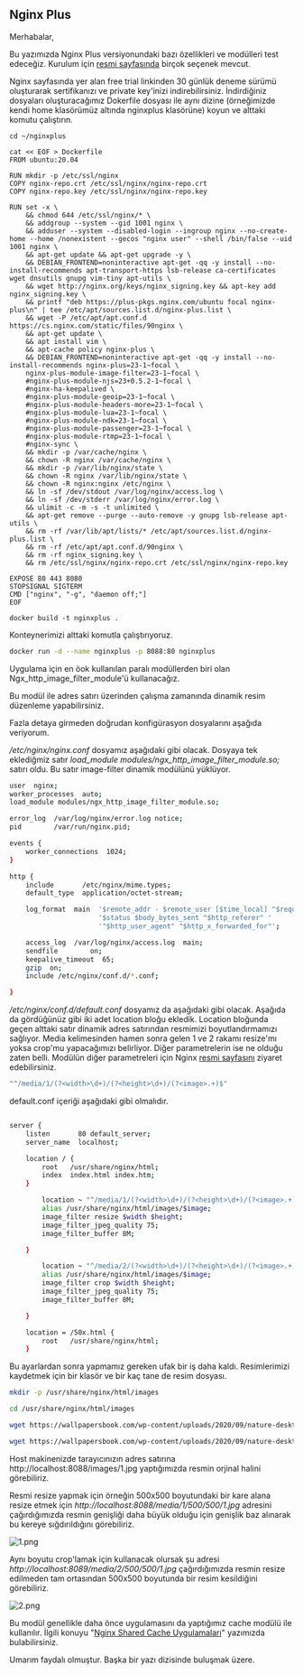 ## Nginx Plus

Merhabalar,

Bu yazımızda Nginx Plus versiyonundaki bazı özellikleri ve modülleri test edeceğiz. Kurulum için [resmi sayfasında](https://docs.nginx.com/nginx/admin-guide/installing-nginx/installing-nginx-plus/) birçok seçenek mevcut.


Nginx sayfasında yer alan free trial linkinden 30 günlük deneme sürümü oluşturarak sertifikanızı ve private key'inizi indirebilirsiniz. İndirdiğiniz dosyaları oluşturacağımız Dokerfile dosyası ile aynı dizine (örneğimizde kendi home klasörümüz altında nginxplus klasörüne) koyun ve alttaki komutu çalıştırın.


```shell
cd ~/nginxplus

cat << EOF > Dockerfile
FROM ubuntu:20.04

RUN mkdir -p /etc/ssl/nginx
COPY nginx-repo.crt /etc/ssl/nginx/nginx-repo.crt
COPY nginx-repo.key /etc/ssl/nginx/nginx-repo.key

RUN set -x \
    && chmod 644 /etc/ssl/nginx/* \
    && addgroup --system --gid 1001 nginx \
    && adduser --system --disabled-login --ingroup nginx --no-create-home --home /nonexistent --gecos "nginx user" --shell /bin/false --uid 1001 nginx \
    && apt-get update && apt-get upgrade -y \
    && DEBIAN_FRONTEND=noninteractive apt-get -qq -y install --no-install-recommends apt-transport-https lsb-release ca-certificates wget dnsutils gnupg vim-tiny apt-utils \
    && wget http://nginx.org/keys/nginx_signing.key && apt-key add nginx_signing.key \
    && printf "deb https://plus-pkgs.nginx.com/ubuntu focal nginx-plus\n" | tee /etc/apt/sources.list.d/nginx-plus.list \
    && wget -P /etc/apt/apt.conf.d https://cs.nginx.com/static/files/90nginx \
    && apt-get update \
    && apt install vim \
    && apt-cache policy nginx-plus \
    && DEBIAN_FRONTEND=noninteractive apt-get -qq -y install --no-install-recommends nginx-plus=23-1~focal \
    nginx-plus-module-image-filter=23-1~focal \
    #nginx-plus-module-njs=23+0.5.2-1~focal \
    #nginx-ha-keepalived \
    #nginx-plus-module-geoip=23-1~focal \
    #nginx-plus-module-headers-more=23-1~focal \
    #nginx-plus-module-lua=23-1~focal \
    #nginx-plus-module-ndk=23-1~focal \
    #nginx-plus-module-passenger=23-1~focal \
    #nginx-plus-module-rtmp=23-1~focal \
    #nginx-sync \
    && mkdir -p /var/cache/nginx \
    && chown -R nginx /var/cache/nginx \
    && mkdir -p /var/lib/nginx/state \
    && chown -R nginx /var/lib/nginx/state \
    && chown -R nginx:nginx /etc/nginx \
    && ln -sf /dev/stdout /var/log/nginx/access.log \
    && ln -sf /dev/stderr /var/log/nginx/error.log \
    && ulimit -c -m -s -t unlimited \
    && apt-get remove --purge --auto-remove -y gnupg lsb-release apt-utils \  
    && rm -rf /var/lib/apt/lists/* /etc/apt/sources.list.d/nginx-plus.list \
    && rm -rf /etc/apt/apt.conf.d/90nginx \
    && rm -rf nginx_signing.key \
    && rm /etc/ssl/nginx/nginx-repo.crt /etc/ssl/nginx/nginx-repo.key

EXPOSE 80 443 8080
STOPSIGNAL SIGTERM
CMD ["nginx", "-g", "daemon off;"]
EOF

docker build -t nginxplus . 

```

Konteynerimizi alttaki komutla çalıştırıyoruz.

```bash
docker run -d --name nginxplus -p 8088:80 nginxplus
```

Uygulama için en öok kullanılan paralı modüllerden biri olan Ngx_http_image_filter_module'ü kullanacağız. 

Bu modül ile adres satırı üzerinden çalışma zamanında dinamik resim düzenleme yapabilirsiniz.

Fazla detaya girmeden doğrudan konfigürasyon dosyalarını aşağıda veriyorum.

_/etc/nginx/nginx.conf_ dosyamız aşağıdaki gibi olacak. Dosyaya tek eklediğmiz satır _load_module modules/ngx_http_image_filter_module.so;_ satırı oldu. Bu satır image-filter dinamik modülünü yüklüyor.

```bash
user  nginx;
worker_processes  auto;
load_module modules/ngx_http_image_filter_module.so;

error_log  /var/log/nginx/error.log notice;
pid        /var/run/nginx.pid;

events {
    worker_connections  1024;
}

http {
    include       /etc/nginx/mime.types;
    default_type  application/octet-stream;

    log_format  main  '$remote_addr - $remote_user [$time_local] "$request" '
                      '$status $body_bytes_sent "$http_referer" '
                      '"$http_user_agent" "$http_x_forwarded_for"';

    access_log  /var/log/nginx/access.log  main;
    sendfile        on;
    keepalive_timeout  65;
    gzip  on;
    include /etc/nginx/conf.d/*.conf;

}

```

_/etc/nginx/conf.d/default.conf_ dosyamız da aşağıdaki gibi olacak. Aşağıda da gördüğünüz gibi iki adet location bloğu ekledik. Location bloğunda geçen alttaki satır dinamik adres satırından resmimizi boyutlandırmamızı sağlıyor. Media kelimesinden hamen sonra gelen 1 ve 2 rakamı resize'mı yoksa crop'mu yapacağımızı belirliyor. Diğer parametrelerin ise ne olduğu zaten belli. Modülün diğer parametreleri için Nginx [resmi sayfasını](https://nginx.org/en/docs/http/ngx_http_image_filter_module.html) ziyaret edebilirsiniz.


```bash
"^/media/1/(?<width>\d+)/(?<height>\d+)/(?<image>.+)$"
```

default.conf içeriği aşağıdaki gibi olmalıdır. 

```bash

server {
    listen       80 default_server;
    server_name  localhost;

    location / {
        root   /usr/share/nginx/html;
        index  index.html index.htm;
    }

        location ~ "^/media/1/(?<width>\d+)/(?<height>\d+)/(?<image>.+)$" {
        alias /usr/share/nginx/html/images/$image;
        image_filter resize $width $height;
        image_filter_jpeg_quality 75;
        image_filter_buffer 8M;

    }

        location ~ "^/media/2/(?<width>\d+)/(?<height>\d+)/(?<image>.+)$" {
        alias /usr/share/nginx/html/images/$image;
        image_filter crop $width $height;
        image_filter_jpeg_quality 75;
        image_filter_buffer 8M;

    }

    location = /50x.html {
        root   /usr/share/nginx/html;
    }

```

Bu ayarlardan sonra yapmamız gereken ufak bir iş daha kaldı. Resimlerimizi kaydetmek için bir klasör ve bir kaç tane de resim dosyası.

```bash
mkdir -p /usr/share/nginx/html/images

cd /usr/share/nginx/html/images

wget https://wallpapersbook.com/wp-content/uploads/2020/09/nature-desktop-wallpaper-free-download-2.jpg -O 1.jpg

wget https://wallpapersbook.com/wp-content/uploads/2020/09/nature-desktop-wallpaper-free-download-6.jpg -O 2.jpg

```

Host makinenizde tarayıcınızın adres satırına http://localhost:8088/images/1.jpg yaptığımızda resmin orjinal halini görebiliriz.

Resmi resize yapmak için örneğin 500x500 boyutundaki bir kare alana resize etmek için _http://localhost:8088/media/1/500/500/1.jpg_ adresini çağırdığımızda resmin genişliği daha büyük olduğu için genişlik baz alınarak bu kereye sığdırıldığını görebiliriz.

![1.png](files/1.png)


Aynı boyutu crop'lamak için kullanacak olursak şu adresi _http://localhost:8089/media/2/500/500/1.jpg_ çağırdığımızda resmin resize edilmeden tam ortasından 500x500 boyutunda bir resim kesildiğini görebiliriz.

![2.png](files/2.png)


Bu modül genellikle daha önce uygulamasını da yaptığımız cache modülü ile kullanılır. İlgili konuyu "[Nginx Shared Cache Uygulamaları](5.caching-shared.md)" yazımızda bulabilirsiniz.


Umarım faydalı olmuştur. Başka bir yazı dizisinde buluşmak üzere.
 



